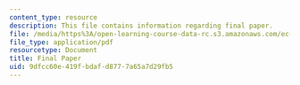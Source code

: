 ```yaml
---
content_type: resource
description: This file contains information regarding final paper.
file: /media/https%3A/open-learning-course-data-rc.s3.amazonaws.com/ec-050-recreate-experiments-from-history-inform-the-future-from-the-past-galileo-january-iap-2010/9dfcc60e419fbdafd8777a65a7d29fb5_MITEC_050IAP10_FinalPaper.pdf
file_type: application/pdf
resourcetype: Document
title: Final Paper
uid: 9dfcc60e-419f-bdaf-d877-7a65a7d29fb5
---
```

